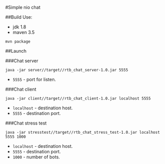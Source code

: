 #Simple nio chat

##Build
Use:
- jdk 1.8
- maven 3.5
```
mvn package
```

##Launch

###Chat server
```
java -jar server//target//rtb_chat_server-1.0.jar 5555
```
- `5555` - port for listen.

###Chat client
```
java -jar client//target//rtb_chat_client-1.0.jar localhost 5555
```
- `localhost` - destination host.
- `5555` - destination port.

###Chat stress test
```
java -jar stresstest//target//rtb_chat_stress_test-1.0.jar localhost 5555 1000
```
- `localhost` - destination host.  
- `5555` - destination port.  
- `1000` - number of bots.  
